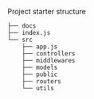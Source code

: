 Project starter structure

```
├── docs
├── index.js
└── src
    ├── app.js
    ├── controllers
    ├── middlewares
    ├── models
    ├── public
    ├── routers
    └── utils
```